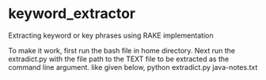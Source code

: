 # keyword_extractor
Extracting keyword or key phrases using RAKE implementation
 
To make it work, first run the bash file in home directory.
Next run the extradict.py with the file path to the TEXT file to be extracted as the command line argument.
like given below, 
python extradict.py java-notes.txt
